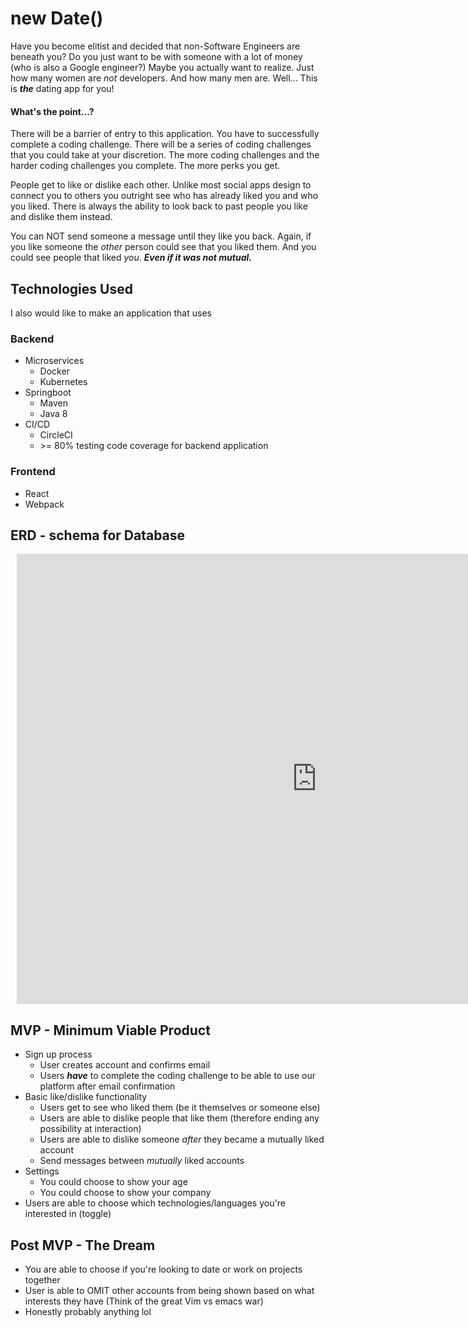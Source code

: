 # new Date()

Have you become elitist and decided that non-Software Engineers are beneath you?
Do you just want to be with someone with a lot of money (who is also a Google engineer?)
Maybe you actually want to realize. Just how many women are _not_ developers. And how many men are.
Well... This is **_the_** dating app for you!

#### What's the point...?
There will be a barrier of entry to this application.
You have to successfully complete a coding challenge.
There will be a series of coding challenges that you could take at your discretion.
The more coding challenges and the harder coding challenges you complete. The more perks you get.

People get to like or dislike each other.
Unlike most social apps design to connect you to others you outright see who has already liked you and who you liked.
There is always the ability to look back to past people you like and dislike them instead.

You can NOT send someone a message until they like you back.
Again, if you like someone the _other_ person could see that you liked them.
And you could see people that liked _you_.
**_Even if it was not mutual._**

## Technologies Used
I also would like to make an application that uses

### Backend
* Microservices
  * Docker
  * Kubernetes
* Springboot
  * Maven
  * Java 8
* CI/CD
  * CircleCI
  * \>= 80% testing code coverage for backend application
### Frontend
* React
* Webpack

## ERD - schema for Database

<div style="width: 960px; height: 720px; margin: 10px; position: relative;">
  <iframe
    allowfullscreen
    frameborder="0"
    style="width:960px; height:720px"
    src="https://lucid.app/documents/embeddedchart/70818e45-fe66-40fd-87ac-845cb3931277" id="E_BRz.hrGrqt">
  </iframe>
</div>

## MVP - Minimum Viable Product
* Sign up process
  * User creates account and confirms email
  * Users **_have_** to complete the coding challenge to be able to use our platform after email confirmation
* Basic like/dislike functionality
  * Users get to see who liked them (be it themselves or someone else)
  * Users are able to dislike people that like them (therefore ending any possibility at interaction)
  * Users are able to dislike someone _after_ they became a mutually liked account
  * Send messages between _mutually_ liked accounts
* Settings
  * You could choose to show your age
  * You could choose to show your company
* Users are able to choose which technologies/languages you're interested in (toggle)

## Post MVP - The Dream
* You are able to choose if you're looking to date or work on projects together
* User is able to OMIT other accounts from being shown based on what interests they have (Think of the great Vim vs emacs war)
* Honestly probably anything lol